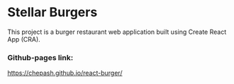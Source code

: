 # Stellar Burgers

This project is a burger restaurant web application built using Create React App (CRA).

### Github-pages link:

https://chepash.github.io/react-burger/
